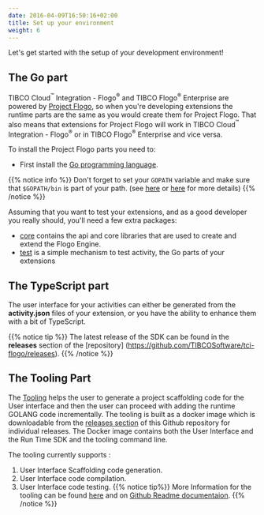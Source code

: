 ```yaml
---
date: 2016-04-09T16:50:16+02:00
title: Set up your environment
weight: 6
---
```


Let's get started with the setup of your development environment!

## The Go part
TIBCO Cloud<sup>&trade;</sup> Integration - Flogo<sup>&reg;</sup> and TIBCO Flogo<sup>&reg;</sup> Enterprise are powered by [Project Flogo](https://flogo.io), so when you're developing extensions the runtime parts are the same as you would create them for Project Flogo. That also means that extensions for Project Flogo will work in TIBCO Cloud<sup>&trade;</sup> Integration - Flogo<sup>&reg;</sup> or in TIBCO Flogo<sup>&reg;</sup> Enterprise and vice versa.

To install the Project Flogo parts you need to:

* First install the [Go programming language](https://golang.org/doc/install). 

{{% notice info %}}
Don't forget to set your `GOPATH` variable and make sure that `$GOPATH/bin` is part of your path. (see [here](https://golang.org/doc/code.html#GOPATH) or [here](https://github.com/golang/go/wiki/Setting-GOPATH) for more details)
{{% /notice %}}

Assuming that you want to test your extensions, and as a good developer you really should, you'll need a few extra packages:

* [core](https://github.com/project-flogo/core) contains the api and core libraries that are used to create and extend the Flogo Engine.
* [test](https://github.com/project-flogo/contrib/blob/master/activity/rest/activity_test.go) is a simple mechanism to test activity, the Go parts of your extensions

## The TypeScript part
The user interface for your activities can either be generated from the **activity.json** files of your extension, or you have the ability to enhance them with a bit of TypeScript.

{{% notice tip %}}
The latest release of the SDK can be found in the **releases** section of the [repository] (https://github.com/TIBCOSoftware/tci-flogo/releases).
{{% /notice %}}


## The Tooling Part

The [Tooling](https://github.com/TIBCOSoftware/tci-flogo/blob/master/tools/readme.md) helps the user to generate a project scaffolding code for the User interface and then the user can proceed with adding the runtime GOLANG code incrementally. The tooling is built as a docker image which is downloadable from the [releases section](https://github.com/TIBCOSoftware/tci-flogo/releases) of this Github repository for individual releases. The Docker image contains both the User Interface and the Run Time SDK and the tooling command line. 

The tooling currently supports :

  1. User Interface Scaffolding code generation.
  1. User Interface code compilation.
  1. User Interface code testing.
{{% notice tip%}}
More Information for the tooling can be found [here](../../tooling/tooling) and on [Github Readme documentaion](https://github.com/TIBCOSoftware/tci-flogo/blob/master/tools/readme.md).
{{% /notice %}}
